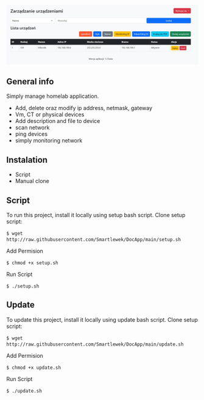 ![My Image](https://github.com/Smartlewek/DocApp/blob/main/readme.jpg)
## General info
Simply manage homelab application.

* Add, delete oraz modify ip address, netmask, gateway
* Vm, CT or physical devices
* Add description and file to  device
* scan network
* ping devices
* simply monitoring network 
  	
## Instalation
* Script
* Manual clone
	
## Script
To run this project, install it locally using setup bash script.
Clone setup script:
```
$ wget http://raw.githubusercontent.com/Smartlewek/DocApp/main/setup.sh
```
Add Permision
```
$ chmod +x setup.sh
```
Run Script 
```
$ ./setup.sh
```
## Update 
To update this project, install it locally using update bash script.
Clone setup script:
```
$ wget http://raw.githubusercontent.com/Smartlewek/DocApp/main/update.sh
```
Add Permision
```
$ chmod +x update.sh
```
Run Script 
```
$ ./update.sh
```
